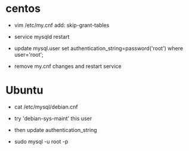 # centos

* vim /etc/my.cnf
add: skip-grant-tables

* service mysqld restart

* update mysql.user set authentication_string=password('root') where user='root';

* remove my.cnf changes and restart service

# Ubuntu

* cat /etc/mysql/debian.cnf

* try 'debian-sys-maint' this user

* then update authentication_string

* sudo mysql -u root -p